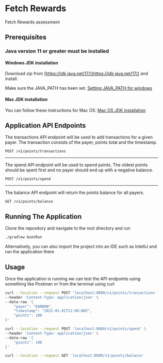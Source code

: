 # Fetch Rewards

Fetch Rewards assessment

## Prerequisites

### Java version 11 or greater must be installed

#### Windows JDK installation
Download zip from [https://jdk.java.net/17/](https://jdk.java.net/17/) and install.

Make sure the JAVA_PATH has been set. [Setting JAVA_PATH for windows](https://mkyong.com/java/how-to-set-java_home-on-windows-10/)

#### Mac JDK installation
You can follow these instructions for Mac OS. [Mac OS JDK installation](https://mkyong.com/java/how-to-install-java-on-mac-osx/)

## Application API Endpoints

The transactions API endpoint will be used to add transactions for a given payer. The transaction consists of the payer, points total and the timestamp.
```
POST /v1/points/transactions
```
---
The spend API endpoint will be used to spend points. The oldest points should be spent first and no payer should end up with a negative balance.
```
POST /v1/points/spend
```

---
The balance API endpoint will return the points balance for all payers.
```
GET /v1/points/balance
```

## Running The Application

Clone the repository and navigate to the root directory and run

```bash
./gradlew bootRun
```

Alternatively, you can also import the project into an IDE such as IntelliJ and run the application there

## Usage

Once the application is running we can test the API endpoints using something like Postman or from the terminal using curl

```bash
curl --location --request POST 'localhost:8080/v1/points/transactions' \
--header 'Content-Type: application/json' \
--data-raw '{
    "payer": "DANNON",
    "timestamp": "2022-01-01T12:00:00Z",
    "points": 100
}'
```

```bash
curl --location --request POST 'localhost:8080/v1/points/spend' \
--header 'Content-Type: application/json' \
--data-raw '{
    "points": 100
}'
```

```bash
curl --location --request GET 'localhost:8080/v1/points/balance'
```

